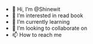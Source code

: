 - 👋 Hi, I’m @Shinewit
- 👀 I’m interested in read book
- 🌱 I’m currently learning 
- 💞️ I’m looking to collaborate on 
- 📫 How to reach me  

<!---
Shinewit/Shinewit is a ✨ special ✨ repository because its `README.md` (this file) appears on your GitHub profile.
You can click the Preview link to take a look at your changes.
--->
